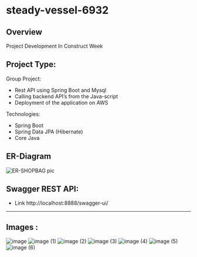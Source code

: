 # steady-vessel-6932

Overview
---------
Project Development In Construct Week

Project Type:
-------------
Group Project:
- Rest API using Spring Boot and Mysql
- Calling backend API’s from the Java-script
- Deployment of the application on AWS

Technologies:
- Spring Boot
- Spring Data JPA (Hibernate)
- Core Java

ER-Diagram
----------
![ER-SHOPBAG pic](https://user-images.githubusercontent.com/103960690/201526943-c77b186c-5fd8-407b-957f-bd5c5102335a.png)

Swagger REST API:
-------------------
- Link http://localhost:8888/swagger-ui/
-------------------
Images :
----------
![image](https://user-images.githubusercontent.com/62612283/201527649-78e628be-4914-41e6-aaf2-1d2064c915cf.png)
![image (1)](https://user-images.githubusercontent.com/62612283/201527655-73a2a6f3-6a62-4186-8f96-34d2ac52becf.png)
![image (2)](https://user-images.githubusercontent.com/62612283/201527656-cc21a851-e36b-42b5-a8fe-d31f3f5cb434.png)
![image (3)](https://user-images.githubusercontent.com/62612283/201527661-59cae096-09cf-4e7b-aca1-3ebf8e9f7f1c.png)
![image (4)](https://user-images.githubusercontent.com/62612283/201527668-42596d4c-b2b6-491a-8e3e-ecfd11e6120d.png)
![image (5)](https://user-images.githubusercontent.com/62612283/201527671-ea96f045-36e7-42ce-acc5-891d1fcbe713.png)
![image (6)](https://user-images.githubusercontent.com/62612283/201527674-2fe6370d-098e-4002-bb12-988d8a50363a.png)
